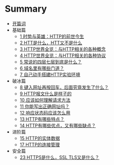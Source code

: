 # Summary

* [开篇词](./chapter0-0-开篇词-to-be-a-http-hero.md)
* 基础篇
  * [1 时势与英雄：HTTP的前世今生](./chapter1-1-时势与英雄：HTTP的前世今生.md)
  * [2 HTT是什么，HTT又不是什么](./chapter1-2-http是什么，http又不是什么.md)
  * [3 HTTP世界全览：与HTTP相关的各种概念](./chapter1-3-HTTP世界全览：与HTTP相关的各种概念.md)
  * [4 HTTP世界全览：与HTTP相关的各种协议](./chapter1-4-HTTP世界全览：与HTTP相关的各种协议.md)
  * [5 常说的四层七层到底是什么？](./chapter1-5-常说的四层七层到底是什么.md)
  * [6 域名里有哪些门道？](./chapter1-6-域名里有哪些门道.md)
  * [7 自己动手搭建HTTP实验环境](./chapter1-7-自己动手搭建HTTP实验环境.md)
* 破冰篇
  * [8 键入网址再按回车，后面究竟发生了什么？](./chapter2-8-键入网址再按回车，后面究竟发生了什么.md)
  * [9 HTTP报文什么是样子的](./chapter2-9-HTTP报文什么是样子的.md)
  * [10 应该如何理解请求方法](./chapter2-10-应该如何理解请求方法.md)
  * [11 你能写出正确网址吗？](./chapter2-11-你能写出正确网址吗.md)
  * [12 响应状态码应该怎么用](./chapter2-12-响应状态码应该怎么用.md)
  * [13 HTTP有哪些特点？](./chapter2-13-HTTP有哪些特点.md)
  * [14 HTTP有哪些优点，又有哪些缺点？](./chapter2-14-HTTP有哪些优点-又有哪些缺点.md)
* 进阶篇
  * [15 HTTP的实体数据](./chapter3-15-HTTP的实体数据.md)
  * [17 HTTP的连接管理](./chapter3-17-HTTP的连接管理.md)
* 安全篇
  * [23 HTTPS是什么，SSL TLS又是什么？](chapter4-23-HTTPS是什么，SSL-TLS又是什么.md)
